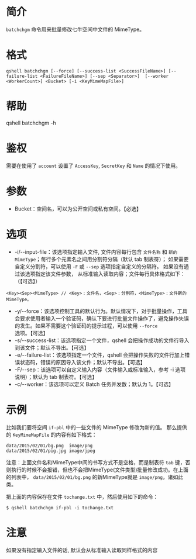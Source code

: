 # 简介
`batchchgm` 命令用来批量修改七牛空间中文件的 MimeType。

# 格式
```
qshell batchchgm [--force] [--success-list <SuccessFileName>] [--failure-list <FailureFileName>] [--sep <Separator>]  [--worker <WorkerCount>] <Bucket> [-i <KeyMimeMapFile>] 
```

# 帮助
qshell batchchgm -h

# 鉴权
需要在使用了 `account` 设置了 `AccessKey`, `SecretKey` 和 `Name` 的情况下使用。

# 参数
- Bucket：空间名，可以为公开空间或私有空间。【必选】

# 选项
- -i/--input-file：该选项指定输入文件, 文件内容每行包含 `文件名称` 和 `新的 MimeType`；每行多个元素名之间用分割符分隔（默认 tab 制表符）； 如果需要自定义分割符，可以使用 `-F` 或 `--sep` 选项指定自定义的分隔符。 如果没有通过该选项指定该文件参数， 从标准输入读取内容；文件每行具体格式如下：（【可选】）
```
<Key><Sep><MimeType> // <Key>：文件名，<Sep>：分割符，<MimeType>：文件新的 MimeType。
```
- -y/--force：该选项控制工具的默认行为。默认情况下，对于批量操作，工具会要求使用者输入一个验证码，确认下要进行批量文件操作了，避免操作失误的发生。如果不需要这个验证码的提示过程，可以使用 `--force` 选项。【可选】
- -s/--success-list：该选项指定一个文件，qshell 会把操作成功的文件行导入到该文件；默认不导出。【可选】
- -e/--failure-list：该选项指定一个文件，qshell 会把操作失败的文件行加上错误状态码，错误的原因导入该文件；默认不导出。【可选】
- -F/--sep：该选项可以自定义输入内容（文件输入或标准输入，参考 -i 选项说明）；默认为 tab 制表符。【可选】
- -c/--worker：该选项可以定义 Batch 任务并发数；默认为 1。【可选】

# 示例
比如我们要将空间 `if-pbl` 中的一些文件的 MimeType 修改为新的值。
那么提供的 `KeyMimeMapFile` 的内容有如下格式：
```
data/2015/02/01/bg.png	image/png
data/2015/02/01/pig.jpg	image/jpeg
```

注意：上面文件名和MimeType中间的书写方式不是空格，而是制表符 `tab` 键，否则执行的时候不会报错，但也不会把MimeType(文件类型)批量修改成功。在上面的列表中， `data/2015/02/01/bg.png` 的新MimeType就是 `image/png`，诸如此类。

把上面的内容保存在文件 `tochange.txt` 中，然后使用如下的命令：
```
$ qshell batchchgm if-pbl -i tochange.txt
```

# 注意
如果没有指定输入文件的话, 默认会从标准输入读取同样格式的内容
